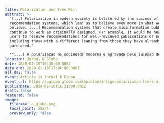 ```yaml
---
title: Polarization and Free Will
abstract: >-
  "[...] Polarization in modern society is bolstered by the success of
  recommendation systems, which lead us to believe even more in what we already
  believe. [...] Recommendation systems that create misinformation bubbles
  continue to work as originally designed. For example, It would be healthy for
  users to receive recommendations for well-reviewed publications or books, but
  including those with a different leaning from those they have already read or
  purchased."

  *"[...] A polarização na sociedade moderna é agravada pelo sucesso dos sistemas de recomendação, que nos levam a crer ainda mais naquilo em que já acreditamos. [...] Os sistemas de recomendação que criam as bolhas de desinformação continuam funcionando da forma como foram projetados originalmente. Seria saudável, por exemplo, que os usuários também recebessem indicações de publicações ou livros bem avaliados, mas com tendências diferentes daqueles que já leram ou compraram."*
location: Jornal O Globo
date: 2020-02-18T16:30:00.000Z
date_end: 2020-02-18T17:00:00.000Z
all_day: false
event: Article in Jornal O Globo
event_url: https://oglobo.globo.com/opiniao/artigo-polarizacao-livre-arbitrio-24254246
publishDate: 2020-02-18T16:31:00.000Z
draft: false
featured: false
image:
  filename: o_globo.png
  focal_point: Smart
  preview_only: false
---
```

